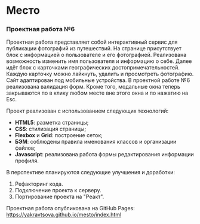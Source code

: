 # Место
### Проектная работа №6
Проектная работа представляет собой интерактивный сервис для публикации фотографий из путешествий. На странице присутствует блок с информацией о пользователе и его фотографией. Реализована возможность изменить имя пользователя и информацию о себе. Далее идёт блок с карточками географических достопримечательностей. Каждую карточку можно лайкнуть, удалить и просмотреть фотографию. Сайт адаптирован под мобильные устройства.
В проектной работе №6 реализована валидация форм. Кроме того, модальные окна теперь закрываются по в клику любом месте вне этого окна и по нажатию на Esc.

Проект реализован с использованием следующих технологий:
 * **HTML5**: разметка страницы;
 * **CSS**: стилизация страницы;
 * **Flexbox** и **Grid**: построение сеток;
 * **БЭМ**: соблюдены правила именования классов и организации файлов;
 * **Javascript**: реализована работа формы редактирования информации профиля. 

В перспективе планируются следующие улучшения и доработки:
 1. Рефакторинг кода.  
 2. Подключение проекта к серверу.
 3. Портирование проекта на "Реакт".

Проектная работа опубликована на GitHub Pages: https://yakravtsova.github.io/mesto/index.html